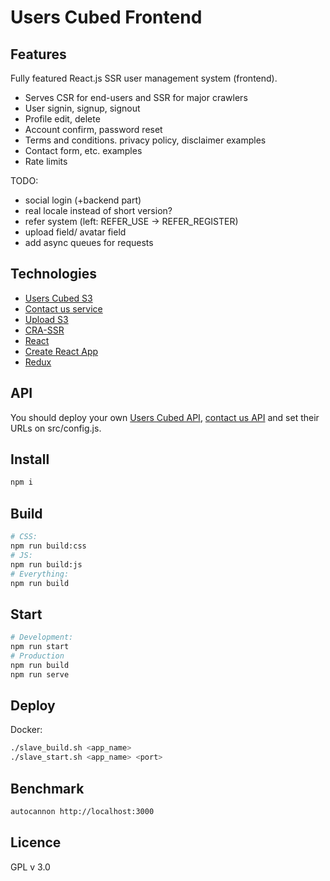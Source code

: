 # Users Cubed Frontend

## Features

Fully featured React.js SSR user management system (frontend).

* Serves CSR for end-users and SSR for major crawlers
* User signin, signup, signout
* Profile edit, delete
* Account confirm, password reset
* Terms and conditions. privacy policy, disclaimer examples
* Contact form, etc. examples
* Rate limits

TODO:

* social login (+backend part)
* real locale instead of short version?
* refer system (left: REFER_USE -> REFER_REGISTER)
* upload field/ avatar field
* add async queues for requests

## Technologies

* [Users Cubed S3](https://github.com/TalaikisInc/users-cubed-s3)
* [Contact us service](https://github.com/TalaikisInc/email_service)
* [Upload S3](https://github.com/TalaikisInc/upload-service-s3)
* [CRA-SSR](https://github.com/cereallarceny/cra-ssr)
* [React](https://github.com/facebook/react)
* [Create React App](https://github.com/facebook/create-react-app)
* [Redux](https://github.com/reduxjs/redux)

## API

You should deploy your own [Users Cubed API](https://github.com/TalaikisInc/users-cubed-s3), [contact us API](https://github.com/TalaikisInc/email_service) and set their URLs on src/config.js.

## Install

```bash
npm i
```

## Build

```bash
# CSS:
npm run build:css
# JS:
npm run build:js
# Everything:
npm run build
```

## Start

```bash
# Development:
npm run start
# Production
npm run build
npm run serve
```

## Deploy

Docker:

```bash
./slave_build.sh <app_name>
./slave_start.sh <app_name> <port>
```

## Benchmark

```bash
autocannon http://localhost:3000
```

## Licence

GPL v 3.0
